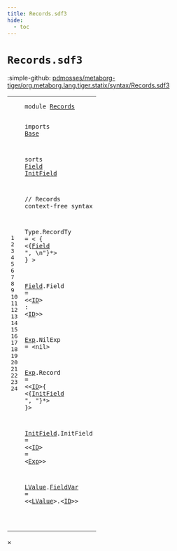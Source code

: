 ```yaml
---
title: Records.sdf3
hide:
  - toc
---
```


# `Records.sdf3`

:simple-github: [pdmosses/metaborg-tiger/org.metaborg.lang.tiger.statix/syntax/Records.sdf3]

[pdmosses/metaborg-tiger/org.metaborg.lang.tiger.statix/syntax/Records.sdf3]: https://github.com/pdmosses/metaborg-tiger/blob/master/org.metaborg.lang.tiger.statix/syntax/Records.sdf3 "The source file on GitHub"

<div class="sdf3"><table class="highlighttable"><tbody><tr><td class="linenos"><div class="linenodiv"><pre><span></span>1
2
3
4
5
6
7
8
9
10
11
12
13
14
15
16
17
18
19
20
21
22
23
24
</pre></div></td>
<td class="code"><pre><code><span class="keyword">module</span> <a href="../Tiger.sdf3/#Records_12_9" id="Records_1_8" title="a definition with a single reference">Records</a>

<span class="keyword">imports</span> <a href="../Base.sdf3/#Base_1_8" id="Base_3_9" title="a reference to a single-file definition">Base</a>

<span class="keyword">sorts</span> <a href="#Field_12_10" id="Field_5_7" title="a definition with a single reference">Field</a> <a href="#InitField_20_25" id="InitField_5_13" title="a definition with a single reference">InitField</a>

<span class="layout">// Records</span>
<span class="keyword">context-free syntax</span>

  <span id="Type_10_3" title="a definition with no references">Type</span>.<span class="cons_Constructor"><span id="RecordTy_10_8" title="a definition with no references">RecordTy</span></span> = &lt;
    <span class="cons_String">{</span>
       &lt;{<a href="#Field_5_7" id="Field_12_10" title="a reference to a single-file definition">Field</a> <span class="cons_Lit">", \n"</span>}*&gt;
    <span class="cons_String">}</span>
  &gt;

  <a href="#Field_12_10" id="Field_16_3" title="a definition with a single reference">Field</a>.<span class="cons_Constructor"><span id="Field_16_9" title="a definition with no references">Field</span></span> = &lt;&lt;<a href="../Base.sdf3/#ID_9_15" id="ID_16_19" title="a reference to a single-file definition">ID</a>&gt; <span class="cons_String">:</span> &lt;<a href="../Base.sdf3/#ID_9_15" id="ID_16_26" title="a reference to a single-file definition">ID</a>&gt;&gt;

  <a href="#Exp_22_34" id="Exp_18_3" title="a definition with a single reference">Exp</a>.<span class="cons_Constructor"><span id="NilExp_18_7" title="a definition with no references">NilExp</span></span> = &lt;<span class="cons_String">nil</span>&gt;

  <a href="#Exp_22_34" id="Exp_20_3" title="a definition with a single reference">Exp</a>.<span class="cons_Constructor"><span id="Record_20_7" title="a definition with no references">Record</span></span> = &lt;&lt;<a href="../Base.sdf3/#ID_9_15" id="ID_20_18" title="a reference to a single-file definition">ID</a>&gt;<span class="cons_String">{</span> &lt;{<a href="#InitField_5_13" id="InitField_20_25" title="a reference to a single-file definition">InitField</a> <span class="cons_Lit">", "</span>}*&gt; <span class="cons_String">}</span>&gt;

  <a href="#InitField_20_25" id="InitField_22_3" title="a definition with a single reference">InitField</a>.<span class="cons_Constructor"><span id="InitField_22_13" title="a definition with no references">InitField</span></span> = &lt;&lt;<a href="../Base.sdf3/#ID_9_15" id="ID_22_27" title="a reference to a single-file definition">ID</a>&gt; <span class="cons_String">=</span> &lt;<a href="#Exp_18_3" id="Exp_22_34" title="a reference to a single-file definition">Exp</a>&gt;&gt;

  <a href="#LValue_24_23" id="LValue_24_3" title="a definition with a single reference">LValue</a>.<span class="cons_Constructor"><a href="../Tiger.sdf3/#FieldVar_35_12" id="FieldVar_24_10" title="a definition with a single reference">FieldVar</a></span> = &lt;&lt;<a href="#LValue_24_3" id="LValue_24_23" title="a reference to a single-file definition">LValue</a>&gt;<span class="cons_String">.</span>&lt;<a href="../Base.sdf3/#ID_9_15" id="ID_24_32" title="a reference to a single-file definition">ID</a>&gt;&gt;

</code></pre></td></tr></tbody></table></div>

<div id="modal">
  <div id="modal-content">
    <span id="modal-close">&times;</span>
    <h2 id="modal-h2"></h2>
    <p  id="modal-p"></p>
    <ul id="modal-ul"></ul>
  </div>
</div>
